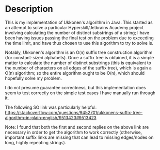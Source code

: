 # Description

This is my implementation of Ukkonen's algorithm in Java. This started as an attempt to solve a particular Hyperskill/Jetbrains Academy project involving calculating the number of distinct substrings of a string; I have been having issues passing the final test on the problem due to exceeding the time limit, and have thus chosen to use this algorithm to try to solve is. 

Notably, Ukkonen's algorithm is an O(n) suffix tree construction algorithm (for constant-sized alphabets). Once a suffix tree is obtained, it is a simple matter to calculate the number of distinct substrings (this is equivalent to the number of characters on all edges of the suffix tree), which is again a O(n) algorithm; so the entire algorithm ought to be O(n), which should hopefully solve my problem. 

I do not presume guarantee correctness, but this implementation does seem to test correctly on the simple test cases I have manually run through it. 

The following SO link was particularly helpful: https://stackoverflow.com/questions/9452701/ukkonens-suffix-tree-algorithm-in-plain-english/9513423#9513423 

Note: I found that both the first and second replies on the above link are necessary in order to get the algorithm to work correctly (otherwise, important suffix links are missing that can lead to missing edges/nodes on long, highly repeating strings).